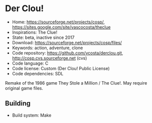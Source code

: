 # Der Clou!

- Home: https://sourceforge.net/projects/cosp/, https://sites.google.com/site/vascocosta/theclue
- Inspirations: The Clue!
- State: beta, inactive since 2017
- Download: https://sourceforge.net/projects/cosp/files/
- Keywords: action, adventure, clone
- Code repository: https://github.com/vcosta/derclou.git, http://cosp.cvs.sourceforge.net (cvs)
- Code language: C
- Code license: Custom (Der Clou! Public License)
- Code dependencies: SDL

Remake of the 1986 game They Stole a Million / The Clue!.
May require original game files.

## Building

- Build system: Make
